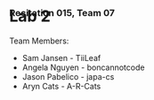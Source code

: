 <h3 style="margin: 0px 0px -60px 0px;">Recitation 015, Team 07</h3>

# Lab 2

Team Members: 
 - Sam Jansen - TiiLeaf
 - Angela Nguyen - boncannotcode
 - Jason Pabelico - japa-cs
 - Aryn Cats - A-R-Cats
